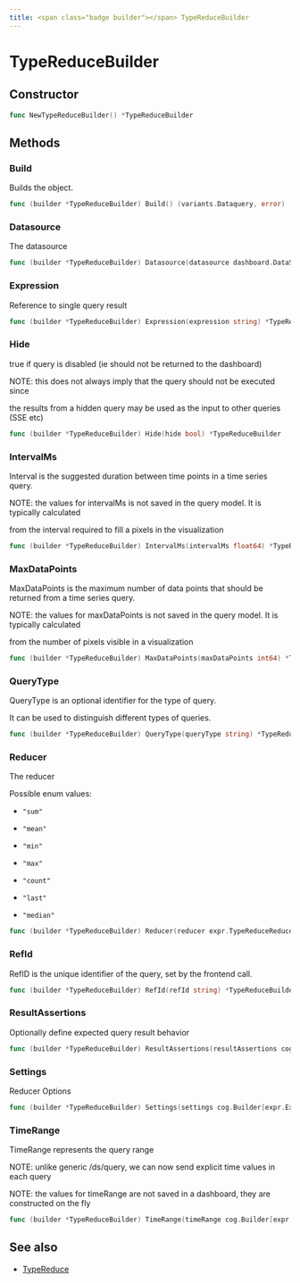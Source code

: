 ```yaml
---
title: <span class="badge builder"></span> TypeReduceBuilder
---
```

# <span class="badge builder"></span> TypeReduceBuilder

## Constructor

```go
func NewTypeReduceBuilder() *TypeReduceBuilder
```
## Methods

### <span class="badge object-method"></span> Build

Builds the object.

```go
func (builder *TypeReduceBuilder) Build() (variants.Dataquery, error)
```

### <span class="badge object-method"></span> Datasource

The datasource

```go
func (builder *TypeReduceBuilder) Datasource(datasource dashboard.DataSourceRef) *TypeReduceBuilder
```

### <span class="badge object-method"></span> Expression

Reference to single query result

```go
func (builder *TypeReduceBuilder) Expression(expression string) *TypeReduceBuilder
```

### <span class="badge object-method"></span> Hide

true if query is disabled (ie should not be returned to the dashboard)

NOTE: this does not always imply that the query should not be executed since

the results from a hidden query may be used as the input to other queries (SSE etc)

```go
func (builder *TypeReduceBuilder) Hide(hide bool) *TypeReduceBuilder
```

### <span class="badge object-method"></span> IntervalMs

Interval is the suggested duration between time points in a time series query.

NOTE: the values for intervalMs is not saved in the query model.  It is typically calculated

from the interval required to fill a pixels in the visualization

```go
func (builder *TypeReduceBuilder) IntervalMs(intervalMs float64) *TypeReduceBuilder
```

### <span class="badge object-method"></span> MaxDataPoints

MaxDataPoints is the maximum number of data points that should be returned from a time series query.

NOTE: the values for maxDataPoints is not saved in the query model.  It is typically calculated

from the number of pixels visible in a visualization

```go
func (builder *TypeReduceBuilder) MaxDataPoints(maxDataPoints int64) *TypeReduceBuilder
```

### <span class="badge object-method"></span> QueryType

QueryType is an optional identifier for the type of query.

It can be used to distinguish different types of queries.

```go
func (builder *TypeReduceBuilder) QueryType(queryType string) *TypeReduceBuilder
```

### <span class="badge object-method"></span> Reducer

The reducer

Possible enum values:

 - `"sum"` 

 - `"mean"` 

 - `"min"` 

 - `"max"` 

 - `"count"` 

 - `"last"` 

 - `"median"` 

```go
func (builder *TypeReduceBuilder) Reducer(reducer expr.TypeReduceReducer) *TypeReduceBuilder
```

### <span class="badge object-method"></span> RefId

RefID is the unique identifier of the query, set by the frontend call.

```go
func (builder *TypeReduceBuilder) RefId(refId string) *TypeReduceBuilder
```

### <span class="badge object-method"></span> ResultAssertions

Optionally define expected query result behavior

```go
func (builder *TypeReduceBuilder) ResultAssertions(resultAssertions cog.Builder[expr.ExprTypeReduceResultAssertions]) *TypeReduceBuilder
```

### <span class="badge object-method"></span> Settings

Reducer Options

```go
func (builder *TypeReduceBuilder) Settings(settings cog.Builder[expr.ExprTypeReduceSettings]) *TypeReduceBuilder
```

### <span class="badge object-method"></span> TimeRange

TimeRange represents the query range

NOTE: unlike generic /ds/query, we can now send explicit time values in each query

NOTE: the values for timeRange are not saved in a dashboard, they are constructed on the fly

```go
func (builder *TypeReduceBuilder) TimeRange(timeRange cog.Builder[expr.ExprTypeReduceTimeRange]) *TypeReduceBuilder
```

## See also

 * <span class="badge object-type-struct"></span> [TypeReduce](./object-TypeReduce.md)
